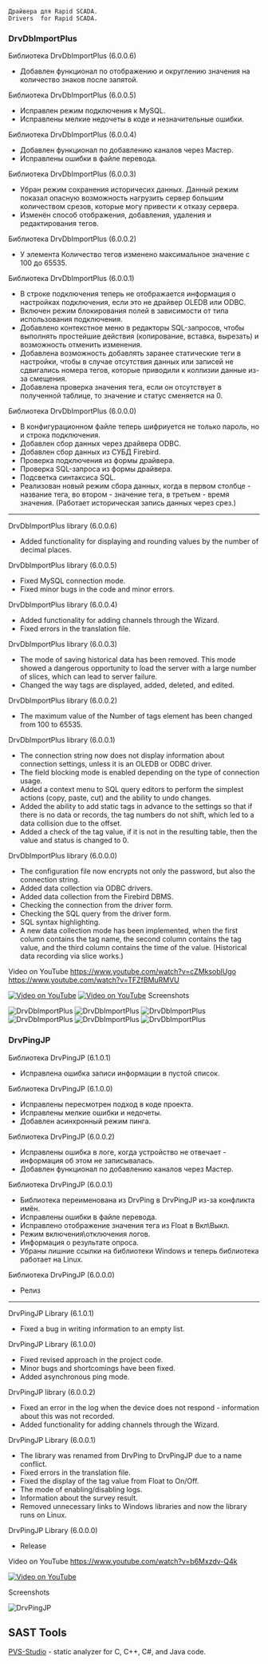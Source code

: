 	Драйвера для Rapid SCADA.
	Drivers  for Rapid SCADA.


	
### DrvDbImportPlus
	
Библиотека DrvDbImportPlus (6.0.0.6)
- Добавлен функционал по отображению и округлению значения на количество знаков после запятой.

Библиотека DrvDbImportPlus (6.0.0.5)
- Исправлен режим подключения к MySQL.
- Исправлены мелкие недочеты в коде и незначительные ошибки.
                    
Библиотека DrvDbImportPlus (6.0.0.4)
- Добавлен функционал по добавлению каналов через Мастер.
- Исправлены ошибки в файле перевода.
	
Библиотека DrvDbImportPlus (6.0.0.3)
- Убран режим сохранения историчесих данных. Данный режим показал опасную возможность нагрузить сервер большим количеством срезов, которые могу привести к отказу сервера.
- Изменён способ отображения, добавления, удаления и редактирования тегов.

Библиотека DrvDbImportPlus (6.0.0.2)
- У элемента Количество тегов изменено максимальное значение с 100 до 65535.

Библиотека DrvDbImportPlus (6.0.0.1)
- В строке подключения теперь не отображается информация о настройках подключения, если это не драйвер OLEDB или ODBC.
- Включен режим блокирования полей в зависимости от типа использования подключения.
- Добавлено контекстное меню в редакторы SQL-запросов, чтобы выполнять простейшие действия (копирование, вставка, вырезать) и возможность отменить изменения.
- Добавлена возможность добавлять заранее статические теги в настройки, чтобы в случае отсутствия данных или записей не сдвигались номера тегов, которые приводили к коллизии данные из-за смещения.
- Добавлена проверка значения тега, если он отсутствует в полученной таблице, то значение и статус сменяется на 0.

Библиотека DrvDbImportPlus (6.0.0.0)
- В конфигурационном файле теперь шифриуется не только пароль, но и строка подключения.
- Добавлен сбор данных через драйвера ODBC.
- Добавлен сбор данных из СУБД Firebird.
- Проверка подключения из формы драйвера.
- Проверка SQL-запроса из формы драйвера.
- Подсветка синтаксиса SQL.
- Реализован новый режим сбора данных, когда в первом столбце - название тега, во втором - значение тега, в третьем - время значения. (Работает историческая запись данных через срез.)

---------------------------------------------------------------------------

DrvDbImportPlus library (6.0.0.6)
- Added functionality for displaying and rounding values by the number of decimal places.

DrvDbImportPlus library (6.0.0.5)
- Fixed MySQL connection mode.
- Fixed minor bugs in the code and minor errors.
                    
DrvDbImportPlus library (6.0.0.4)
- Added functionality for adding channels through the Wizard.
- Fixed errors in the translation file.
	
DrvDbImportPlus library (6.0.0.3)
- The mode of saving historical data has been removed. This mode showed a dangerous opportunity to load the server with a large number of slices, which can lead to server failure.
- Changed the way tags are displayed, added, deleted, and edited.

DrvDbImportPlus library (6.0.0.2)
- The maximum value of the Number of tags element has been changed from 100 to 65535.

DrvDbImportPlus library (6.0.0.1)
- The connection string now does not display information about connection settings, unless it is an OLEDB or ODBC driver.
- The field blocking mode is enabled depending on the type of connection usage.
- Added a context menu to SQL query editors to perform the simplest actions (copy, paste, cut) and the ability to undo changes.
- Added the ability to add static tags in advance to the settings so that if there is no data or records, the tag numbers do not shift, which led to a data collision due to the offset.
- Added a check of the tag value, if it is not in the resulting table, then the value and status is changed to 0.

DrvDbImportPlus library (6.0.0.0)
- The configuration file now encrypts not only the password, but also the connection string.
- Added data collection via ODBC drivers.
- Added data collection from the Firebird DBMS.
- Checking the connection from the driver form.
- Checking the SQL query from the driver form.
- SQL syntax highlighting.
- A new data collection mode has been implemented, when the first column contains the tag name, the second column contains the tag value, and the third column contains the time of the value. (Historical data recording via slice works.)

Video on YouTube 
https://www.youtube.com/watch?v=cZMksoblUgo
https://www.youtube.com/watch?v=TFZfBMuRMVU

[![Video on YouTube](https://img.youtube.com/vi/cZMksoblUgo/0.jpg)](https://www.youtube.com/watch?v=cZMksoblUgo)
[![Video on YouTube](https://img.youtube.com/vi/TFZfBMuRMVU/0.jpg)](https://www.youtube.com/watch?v=TFZfBMuRMVU)
Screenshots

![DrvDbImportPlus](https://raw.githubusercontent.com/JurasskPark/RapidScada_v6/master/OpenDrivers/Source/DrvDbImportPlus_001.png) ![DrvDbImportPlus](https://raw.githubusercontent.com/JurasskPark/RapidScada_v6/master/OpenDrivers/Source/DrvDbImportPlus_002.png)
![DrvDbImportPlus](https://raw.githubusercontent.com/JurasskPark/RapidScada_v6/master/OpenDrivers/Source/DrvDbImportPlus_003.png) ![DrvDbImportPlus](https://raw.githubusercontent.com/JurasskPark/RapidScada_v6/master/OpenDrivers/Source/DrvDbImportPlus_004.png)
![DrvDbImportPlus](https://raw.githubusercontent.com/JurasskPark/RapidScada_v6/master/OpenDrivers/Source/DrvDbImportPlus_005.png) ![DrvDbImportPlus](https://raw.githubusercontent.com/JurasskPark/RapidScada_v6/master/OpenDrivers/Source/DrvDbImportPlus_006.png)

	
	
### DrvPingJP

Библиотека DrvPingJP (6.1.0.1)
- Исправлена ошибка записи информации в пустой список.

Библиотека DrvPingJP (6.1.0.0)
- Исправлены пересмотрен подход в коде проекта.
- Исправлены мелкие ошибки и недочеты.
- Добавлен асинхронный режим пинга.

Библиотека DrvPingJP (6.0.0.2)
- Исправлены ошибка в логе, когда устройство не отвечает - информация об этом не записывалась.
- Добавлен функционал по добавлению каналов через Мастер.

Библиотека DrvPingJP (6.0.0.1)
- Библиотека переименована из DrvPing в DrvPingJP из-за конфликта имён.
- Исправлены ошибки в файле перевода.
- Исправлено отображение значения тега из Float в Вкл\Выкл.
- Режим включения\отключения логов.
- Информация о результате опроса.
- Убраны лишние ссылки на библиотеки Windows и теперь библиотека работает на Linux.

Библиотека DrvPingJP (6.0.0.0)
- Релиз

---------------------------------------------------------------------------

DrvPingJP Library (6.1.0.1)
- Fixed a bug in writing information to an empty list.

DrvPingJP Library (6.1.0.0)
- Fixed revised approach in the project code.
- Minor bugs and shortcomings have been fixed.
- Added asynchronous ping mode.

DrvPingJP library (6.0.0.2)
- Fixed an error in the log when the device does not respond - information about this was not recorded.
- Added functionality for adding channels through the Wizard.

DrvPingJP Library (6.0.0.1)
- The library was renamed from DrvPing to DrvPingJP due to a name conflict.
- Fixed errors in the translation file.
- Fixed the display of the tag value from Float to On/Off.
- The mode of enabling/disabling logs.
- Information about the survey result.
- Removed unnecessary links to Windows libraries and now the library runs on Linux.

DrvPingJP Library (6.0.0.0)
- Release

Video on YouTube 
https://www.youtube.com/watch?v=b6Mxzdv-Q4k


[![Video on YouTube](https://img.youtube.com/vi/b6Mxzdv-Q4k/0.jpg)](https://www.youtube.com/watch?v=b6Mxzdv-Q4k)

Screenshots

![DrvPingJP](https://raw.githubusercontent.com/JurasskPark/RapidScada_v6/master/OpenDrivers/Source/DrvPing_001.png) 




## SAST Tools

[PVS-Studio](https://pvs-studio.ru/ru/pvs-studio/?utm_source=website&utm_medium=github&utm_campaign=open_source) - static analyzer for C, C++, C#, and Java code.